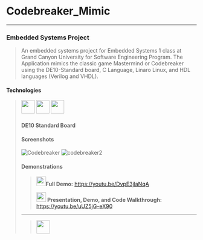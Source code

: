 # Codebreaker_Mimic
***
### Embedded Systems Project
> An embedded systems project for Embedded Systems 1 class at Grand Canyon University for Software Engineering Program. The Application mimics the classic game Mastermind or Codebreaker using the DE10-Standard board, C Language, Linaro Linux, and HDL languages (Verilog and VHDL).

#### Technologies
><img src="https://github.com/Ryanjwoodward/Codebreaker_Mimic/assets/48807137/2e943e5b-c3bf-4611-8e83-4eb4a3edc24e" width="35"/>
><img src="https://github.com/Ryanjwoodward/Codebreaker_Mimic/assets/48807137/3134585c-09e0-4a92-8ac2-f6311b3aa3c9" width="35"/>
><img src="https://github.com/Ryanjwoodward/Codebreaker_Mimic/assets/48807137/e60b916c-c270-4eb9-acd3-2a195d528f79
" width="35"/>



#### DE10 Standard Board


#### Screenshots
![Codebreaker](https://user-images.githubusercontent.com/48807137/234725641-3a583031-16dc-4010-8174-79c3402e56fb.gif) ![codebreaker2](https://user-images.githubusercontent.com/48807137/234727970-cbefc4ee-4eed-40e0-a196-eb9fe26335ec.jpg)

#### Demonstrations
> <img src="https://user-images.githubusercontent.com/48807137/235379450-240b387a-f405-42e9-8062-93f3e08faf60.png" width="25"/>__Full Demo:__ https://youtu.be/DvpE3jlaNqA
>
> <img src="https://user-images.githubusercontent.com/48807137/235379450-240b387a-f405-42e9-8062-93f3e08faf60.png" width="25"/> __Presentation, Demo, and Code Walkthrough:__ https://youtu.be/uUZ5jG-eX90

***
><img src="https://github.com/Ryanjwoodward/Codebreaker_Mimic/assets/48807137/af887401-e127-4b29-8f67-38c411332e7e" width="35"/>


